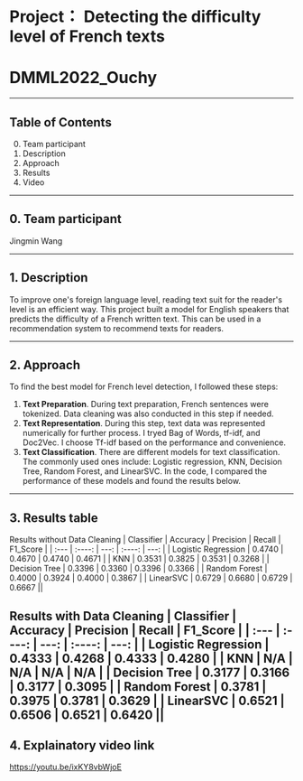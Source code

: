 
# Project： Detecting the difficulty level of French texts
# DMML2022_Ouchy
---

## Table of Contents
0. Team participant
1. Description
2. Approach
3. Results
4. Video
---

## 0. Team participant
Jingmin Wang

---

## 1. Description
To improve one's foreign language level, reading text suit for the reader's level is an efficient way. This project built a model for English speakers that predicts the difficulty of a French written text. This can be used in a recommendation system to recommend texts for readers.

---

## 2. Approach
To find the best model for French level detection, I followed these steps:

1. **Text Preparation**. During text preparation, French sentences were tokenized. Data cleaning was also conducted in this step if needed.
2. **Text Representation**.  During this step, text data was represented numerically for further process. I tryed Bag of Words, tf-idf, and Doc2Vec. I choose Tf-idf based on the performance and convenience.
3. **Text Classification**. There are different models for text classification. The commonly used ones include: Logistic regression, KNN, Decision Tree, Random Forest, and LinearSVC. In the code, I compared the performance of these models and found the results below.

---

## 3. Results table

Results without Data Cleaning
| Classifier      | Accuracy | Precision     | Recall | F1_Score |
| :---        |    :----:   |    ---: |    :----:   |    ---: |
| Logistic Regression      | 0.4740      | 0.4670   |  0.4740  | 0.4671      | 
| KNN   | 0.3531      | 0.3825      |   0.3531   |  0.3268    |
| Decision Tree   |    0.3396      | 0.3360      |   0.3396    |  0.3366  |
| Random Forest   |   0.4000  | 0.3924      |   0.4000  |   0.3867  |
| LinearSVC      | 0.6729      | 0.6680   |   0.6729  |  0.6667  ||

Results with Data Cleaning
| Classifier      | Accuracy | Precision     | Recall | F1_Score |
| :---        |    :----:   |    ---: |    :----:   |    ---: |
| Logistic Regression      | 0.4333      | 0.4268   |  0.4333  | 0.4280      | 
| KNN   | N/A      | N/A      |   N/A   |  N/A    |
| Decision Tree   |    0.3177      | 0.3166      |   0.3177    |  0.3095  |
| Random Forest   |   0.3781  | 0.3975      |   0.3781  |   0.3629  |
| LinearSVC      | 0.6521      | 0.6506   |   0.6521  |  0.6420  ||
---

## 4. Explainatory video link
https://youtu.be/ixKY8vbWjoE
